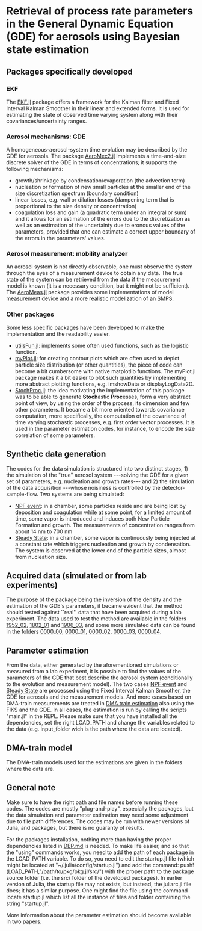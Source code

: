 # Retrieval of process rate parameters in the General Dynamic Equation (GDE) for aerosols using Bayesian state estimation

## Packages specifically developed

### EKF
The [EKF.jl](packages/EKF.jl) package offers a framework for the Kalman filter and Fixed Interval Kalman Smoother in their linear and extended forms. It is used for estimating the state of observed time varying system along with their covariances/uncertainty ranges.

### Aerosol mechanisms: GDE
A homogeneous-aerosol-system time evolution may be described by the GDE for aerosols. The package [AeroMec2.jl](package/AeroMec2.jl) implements a time-and-size discrete solver of the GDE in terms of concentrations; it supports the following mechanisms:
- growth/shrinkage by condensation/evaporation (the advection term)
- nucleation or formation of new small particles at the smaller end of the size discretization spectrum (boundary condition)
- linear losses, e.g. wall or dilution losses (dampening term that is proportional to the size density or concentration)
- coagulation loss and gain (a quadratic term under an integral or sum)
and it allows for an estimation of the errors due to the discretization as well as an estimation of the uncertainty due to eronous values of the parameters, provided that one can estimate a correct upper boundary of the errors in the parameters' values.

### Aerosol measurement: mobility analyzer
An aerosol system is not directly observable, one must observe the system through the eyes of a measurement device to obtain any data. The true state of the system can be retrieved from the data if the measurement model is known (it is a necessary condition, but it might not be sufficient). The [AeroMeas.jl](packages/AeroMeas.jl) package provides some implementations of model measurement device and a more realistic modelization of an SMPS.

### Other packages
Some less specific packages have been developed to make the implementation and the readability easier.
- [utilsFun.jl](packages/utilsFun.jl): implements some often used functions, such as the logistic function.
- [myPlot.jl](packages/myPlot.jl): for creating contour plots which are often used to depict particle size distribution (or other quantities), the piece of code can become a bit cumbersome with native matplotlib functions. The myPlot.jl package makes it a bit easier to plot such quantities by implementing more abstract plotting functions, e.g. imshowData or displayLogData2D.
- [StochProc.jl](packages/StochProc.jl): the idea motivating the implementation of this package was to be able to generate **Stoch**astic **Proc**esses, form a very abstract point of view, by using the order of the process, its dimension and few other parameters. It became a bit more oriented towards covariance computation, more specifically, the computation of the covariance of time varying stochastic processes, e.g. first order vector processes. It is used in the parameter estimation codes, for instance, to encode the size correlation of some parameters.


## Synthetic data generation
The codes for the data simulation is structured into two distinct stages, 1) the simulation of the "true" aerosol system ---solving the GDE for a given set of parameters, e.g. nucleation and growth rates--- and 2) the simulation of the data acquisition ---whose noisiness is controlled by the detector-sample-flow. Two systems are being simulated:
- [NPF event](data_simulation/nucleation_event): in a chamber, some particles reside and are being lost by deposition and coagulation while at some point, for a limited amount of time, some vapor is introduced and induces both New Particle Formation and growth. The measurements of concentration ranges from about 14 nm to 700 nm
- [Steady State](data_simulation/steady_state): in a chamber, some vapor is continuously being injected at a constant rate which triggers nucleation and growth by condensation. The system is observed at the lower end of the particle sizes, almost from nucleation size.

## Acquired data (simulated or from lab experiments)
The purpose of the package being the inversion of the density and the estimation of the GDE's parameters, it became evident that the method should tested against ``real'' data that have been acquired during a lab experiment. The data used to test the method are available in the folders [1952_02](data/1952_02), [1802_01](data/1802_01) and [1906_03](data/1906_03),  and some more simulated data can be found in the folders [0000_00](data/0000_00), [0000_01](data/0000_01), [0000_02](data/0000_02), [0000_03](data/0000_03), [0000_04](data/0000_04).

## Parameter estimation
From the data, either generated by the aforementioned simulations or measured from a lab experiment, it is possible to find the values of the parameters of the GDE that best describe the aerosol system (conditionally to the evolution and measurement model). The two cases [NPF event](parameter_estimation/NE_estimation) and [Steady State](parameter_estimation/SS_estimation) are processed using the Fixed Interval Kalman Smoother, the GDE for aerosols and the measurement models.
And more cases based on DMA-train measurements are treated in [DMA train estimation](parameter_estimation/DMA_train_estimation) also using the FIKS and the GDE.
In all cases, the estimation is run by calling the scripts "main.jl" in the REPL. Please make sure that you have installed all the dependencies, set the right LOAD_PATH and change the variables related to the data (e.g. input_folder wich is the path where the data are located).

## DMA-train model
The DMA-train models used for the estimations are given in the folders where the data are.



## General note
Make sure to have the right path and file names before running these codes. The codes are mostly "plug-and-play", especially the packages, but the data simulation and parameter estimation may need some adjustment due to file path differences. The codes may be run with newer versions of Julia, and packages, but there is no guaranty of results.

For the packages installation, nothing more than having the proper dependencies listed in [DEP.md](DEP.md) is needed. To make life easier, and so that the "using" commands works, you need to add the path of each package in the LOAD_PATH variable. To do so, you need to edit the startup.jl file (which might be located at "~/.julia/config/startup.jl") and add the command:
  push!(LOAD_PATH,"/path/to/pkg/pkg.jl/src/")
with the proper path to the package source folder (i.e. the src/ folder of the developed packages). In earlier version of Julia, the startup file may not exists, but instead, the juliarc.jl file does; it has a similar purpose. One might find the file using the command locate startup.jl which list all the instance of files and folder containing the string "startup.jl".


More information about the parameter estimation should become available in two papers.

